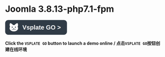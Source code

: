 # Joomla 3.8.13-php7.1-fpm

<a href="https://www.vsplate.com/?docker-compose=https://github.com/vsplate/dcenvs/joomla/3.8.13-php7.1-fpm"><img alt="VSPLATE GO" src="https://raw.githubusercontent.com/vsplate/images/master/vsgo_btn.png" width="200px"></a>

**Click the `VSPLATE GO` button to launch a demo online / 点击`VSPLATE GO`按钮创建在线环境**